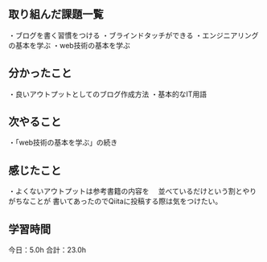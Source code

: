 ## 取り組んだ課題一覧
・ブログを書く習慣をつける
・ブラインドタッチができる
・エンジニアリングの基本を学ぶ
・web技術の基本を学ぶ
## 分かったこと
・良いアウトプットとしてのブログ作成方法
・基本的なIT用語
## 次やること
・「web技術の基本を学ぶ」の続き
## 感じたこと
・よくないアウトプットは参考書籍の内容を
　並べているだけという割とやりがちなことが
 書いてあったのでQiitaに投稿する際は気をつけたい。
## 学習時間
今日：5.0h
合計：23.0h
